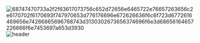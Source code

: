 ![68747470733a2f2f63617073756c652d72656e6465722e76657263656c2e6170702f6170693f747970653d776176696e672626636f6c6f723d6772616469656e74266865696768743d3130302673656374696f6e3d68656164657226666f6e7453697a653d3930](https://user-images.githubusercontent.com/92914205/158629808-c1858ac2-c9ca-40de-af15-814a9175afe8.svg)
![header](https://capsule-render.vercel.app/api?type=soft&color=E3FDFD&height=100&section=header&text=💁🏻‍♂️Yongsun%20Kim&fontSize=49&fontColor=A6E3E9)

<!--
**seankim1111/seankim1111** is a ✨ _special_ ✨ repository because its `README.md` (this file) appears on your GitHub profile.

Here are some ideas to get you started:

- 🔭 I’m currently working on ...
- 🌱 I’m currently learning ...
- 👯 I’m looking to collaborate on ...
- 🤔 I’m looking for help with ...
- 💬 Ask me about ...
- 📫 How to reach me: ...
- 😄 Pronouns: ...
- ⚡ Fun fact: ...
-->
